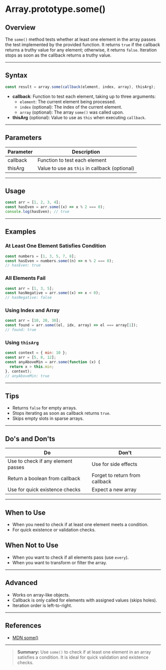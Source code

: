 # Array.prototype.some()

## Overview

The `some()` method tests whether at least one element in the array passes the test implemented by the provided function. It returns `true` if the callback returns a truthy value for any element; otherwise, it returns `false`. Iteration stops as soon as the callback returns a truthy value.

---

## Syntax

```js
const result = array.some(callback(element, index, array), thisArg);
```

- **callback**: Function to test each element, taking up to three arguments:
  - `element`: The current element being processed.
  - `index` (optional): The index of the current element.
  - `array` (optional): The array `some()` was called upon.
- **thisArg** (optional): Value to use as `this` when executing `callback`.

---

## Parameters

| Parameter | Description                                   |
| --------- | --------------------------------------------- |
| callback  | Function to test each element                 |
| thisArg   | Value to use as `this` in callback (optional) |

---

## Usage

```js
const arr = [1, 2, 3, 4];
const hasEven = arr.some((x) => x % 2 === 0);
console.log(hasEven); // true
```

---

## Examples

### At Least One Element Satisfies Condition

```js
const numbers = [1, 3, 5, 7, 8];
const hasEven = numbers.some((n) => n % 2 === 0);
// hasEven: true
```

### All Elements Fail

```js
const arr = [1, 3, 5];
const hasNegative = arr.some((x) => x < 0);
// hasNegative: false
```

### Using Index and Array

```js
const arr = [10, 20, 30];
const found = arr.some((el, idx, array) => el === array[1]);
// found: true
```

### Using `thisArg`

```js
const context = { min: 10 };
const arr = [5, 8, 12];
const anyAboveMin = arr.some(function (x) {
  return x > this.min;
}, context);
// anyAboveMin: true
```

---

## Tips

- Returns `false` for empty arrays.
- Stops iterating as soon as callback returns `true`.
- Skips empty slots in sparse arrays.

---

## Do's and Don'ts

| Do                                 | Don't                          |
| ---------------------------------- | ------------------------------ |
| Use to check if any element passes | Use for side effects           |
| Return a boolean from callback     | Forget to return from callback |
| Use for quick existence checks     | Expect a new array             |

---

## When to Use

- When you need to check if at least one element meets a condition.
- For quick existence or validation checks.

## When Not to Use

- When you want to check if all elements pass (use `every`).
- When you want to transform or filter the array.

---

## Advanced

- Works on array-like objects.
- Callback is only called for elements with assigned values (skips holes).
- Iteration order is left-to-right.

---

## References

- [MDN some()](https://developer.mozilla.org/en-US/docs/Web/JavaScript/Reference/Global_Objects/Array/some)

---

> **Summary:**
> Use `some()` to check if at least one element in an array satisfies a condition. It is ideal for quick validation and existence checks.

